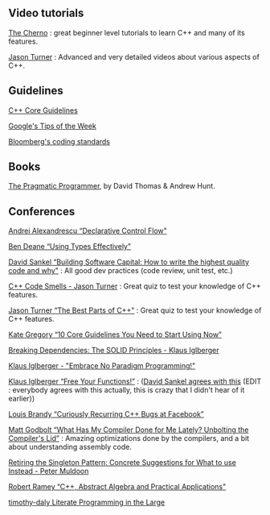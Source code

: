 ## Video tutorials

[The Cherno](https://youtu.be/2BP8NhxjrO0?list=PLlrATfBNZ98dudnM48yfGUldqGD0S4FFb) : great beginner level tutorials to learn C++ and many of its features.

[Jason Turner](https://youtu.be/UYEyHlynkPc) : Advanced and very detailed videos about various aspects of C++.

## Guidelines

[C++ Core Guidelines](https://isocpp.github.io/CppCoreGuidelines/CppCoreGuidelines)

[Google's Tips of the Week](https://abseil.io/tips/)

[Bloomberg's coding standards](http://bloomberg.github.io/bde/knowledge_base/coding_standards.html)

## Books

[The Pragmatic Programmer](https://pragprog.com/ties/tpp20/the-pragmatic-programmer-20th-anniversary-edition/), by David Thomas & Andrew Hunt.

## Conferences

[Andrei Alexandrescu “Declarative Control Flow"](https://www.youtube.com/watch?v=WjTrfoiB0MQ)

[Ben Deane “Using Types Effectively"](https://www.youtube.com/watch?v=ojZbFIQSdl8)

[David Sankel “Building Software Capital: How to write the highest quality code and why"](https://www.youtube.com/watch?v=ta3S8CRN2TM) : All good dev practices (code review, unit test, etc.)

[C++ Code Smells - Jason Turner](https://www.youtube.com/watch?v=f_tLQl0wLUM) : Great quiz to test your knowledge of C++ features.

[Jason Turner “The Best Parts of C++"](https://www.youtube.com/watch?v=iz5Qx18H6lg) : Great quiz to test your knowledge of C++ features.

[Kate Gregory “10 Core Guidelines You Need to Start Using Now”](https://www.youtube.com/watch?v=XkDEzfpdcSg)

[Breaking Dependencies: The SOLID Principles - Klaus Iglberger](https://www.youtube.com/watch?v=Ntraj80qN2k)

[ Klaus Iglberger - "Embrace No Paradigm Programming!"](https://www.youtube.com/watch?v=fwXaRH5ffJM)

[Klaus Iglberger “Free Your Functions!”](https://www.youtube.com/watch?v=WLDT1lDOsb4) : ([David Sankel agrees with this](https://youtu.be/ta3S8CRN2TM?t=2159) (EDIT : everybody agrees with this actually, this is crazy that I didn't hear of it earlier))

[ Louis Brandy “Curiously Recurring C++ Bugs at Facebook”](https://www.youtube.com/watch?v=lkgszkPnV8g)

[Matt Godbolt “What Has My Compiler Done for Me Lately? Unbolting the Compiler's Lid”](https://www.youtube.com/watch?v=bSkpMdDe4g4) : Amazing optimizations done by the compilers, and a bit about understanding assembly code.

[Retiring the Singleton Pattern: Concrete Suggestions for What to use Instead - Peter Muldoon](https://www.youtube.com/watch?v=K5c7uvWe_hw)

[Robert Ramey “C++, Abstract Algebra and Practical Applications"](https://youtu.be/632a-DMM5J0)

[timothy-daly Literate Programming in the Large](https://www.youtube.com/watch?v=Av0PQDVTP4A)